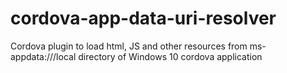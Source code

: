 # cordova-app-data-uri-resolver
Cordova plugin  to load html, JS and other resources from ms-appdata:///local directory of Windows 10 cordova application
